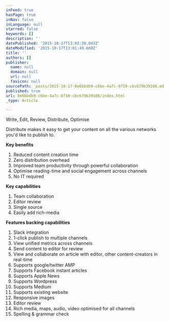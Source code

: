 ```yaml
---
inFeed: true
hasPage: true
inNav: false
inLanguage: null
starred: false
keywords: []
description: ''
datePublished: '2015-10-17T13:02:20.043Z'
dateModified: '2015-10-17T13:01:49.660Z'
title: ''
authors: []
publisher:
  name: null
  domain: null
  url: null
  favicon: null
sourcePath: _posts/2015-10-17-8e6bbdb9-c6be-4a7c-8f59-cbc679b39108.md
published: true
url: 8e6bbdb9-c6be-4a7c-8f59-cbc679b39108/index.html
_type: Article

---
```

Write, Edit, Review, Distribute, Optimise

Distribute makes it easy to get your content on all the various networks you'd like to publish to.

**Key benefits**

1. Reduced content creation time
2. Zero distribution overhead
3. Improved team productivity through powerful collaboration
4. Optimise reading-time and social engagement across channels
5. No IT required

**Key capabilities**

1. Team collaboration
2. Editor review
3. Single source
4. Easily add rich-media

**Features backing capabilities**

1. Slack integration
2. 1-click publish to multiple channels
3. View unified metrics across channels
4. Send content to editor for review
5. View and collaborate on article with editor, other content-creators in real-time
6. Supports google/twitter AMP
7. Supports Facebook instant articles
8. Supports Apple News
9. Supports Wordpress
10. Supports Medium
11. Supports existing website
12. Responsive images
13. Editor review
14. Rich media, maps, audio, video optimised for all channels
15. Spelling & grammar check